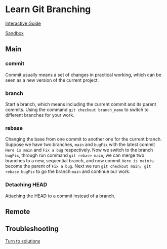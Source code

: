 # Learn Git Branching 
[Interactive Guide](https://learngitbranching.js.org/)

[Sandbox](https://learngitbranching.js.org/?NODEMO)

## Main 

### commit 

Commit usually means a set of changes in practical working, which can be seen as a new version of the current project. 

### branch 

Start a branch, which means including the current commit and its parent commits. Using the command `git checkout branch_name` to switch to different branches for your work. 

### rebase

Changing the base from one commit to another one for the current branch. Suppose we have two branches, `main` and `bugFix` with the latest commit `Here is main` and `Fix a bug` respectively. Now we switch to the branch `bugFix`, through run command `git rebase main`, we can merge two branches to a new, sequential branch, and now commit `Here is main` is become the parent of `Fix a bug`. Next we run `git checkout main; git rebase bugFix` to go the branch `main` and continue our work. 

### Detaching HEAD

Attaching the HEAD to a commit instead of a branch. 

## Remote

## Troubleshooting 
[Turn to solutions](https://github.com/YILIN1031/TheMissingSemester/blob/main/git/git.md#troubleshooting)
